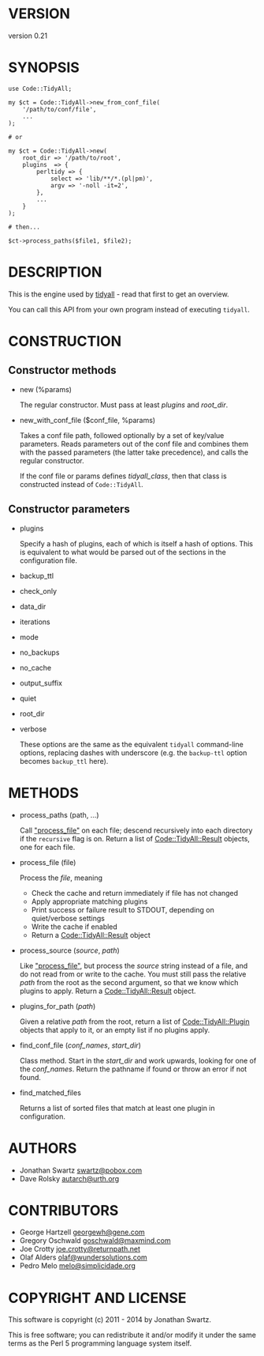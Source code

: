 # VERSION

version 0.21

# SYNOPSIS

    use Code::TidyAll;

    my $ct = Code::TidyAll->new_from_conf_file(
        '/path/to/conf/file',
        ...
    );

    # or

    my $ct = Code::TidyAll->new(
        root_dir => '/path/to/root',
        plugins  => {
            perltidy => {
                select => 'lib/**/*.(pl|pm)',
                argv => '-noll -it=2',
            },
            ...
        }
    );

    # then...

    $ct->process_paths($file1, $file2);

# DESCRIPTION

This is the engine used by [tidyall](https://metacpan.org/pod/tidyall) - read that first to get an
overview.

You can call this API from your own program instead of executing `tidyall`.

# CONSTRUCTION

## Constructor methods

- new (%params)

    The regular constructor. Must pass at least _plugins_ and _root\_dir_.

- new\_with\_conf\_file ($conf\_file, %params)

    Takes a conf file path, followed optionally by a set of key/value parameters.
    Reads parameters out of the conf file and combines them with the passed
    parameters (the latter take precedence), and calls the regular constructor.

    If the conf file or params defines _tidyall\_class_, then that class is
    constructed instead of `Code::TidyAll`.

## Constructor parameters

- plugins

    Specify a hash of plugins, each of which is itself a hash of options. This is
    equivalent to what would be parsed out of the sections in the configuration
    file.

- backup\_ttl
- check\_only
- data\_dir
- iterations
- mode
- no\_backups
- no\_cache
- output\_suffix
- quiet
- root\_dir
- verbose

    These options are the same as the equivalent `tidyall` command-line options,
    replacing dashes with underscore (e.g. the `backup-ttl` option becomes
    `backup_ttl` here).

# METHODS

- process\_paths (path, ...)

    Call ["process\_file"](#process_file) on each file; descend recursively into each directory if
    the `recursive` flag is on. Return a list of
    [Code::TidyAll::Result](https://metacpan.org/pod/Code::TidyAll::Result) objects, one for each file.

- process\_file (file)

    Process the _file_, meaning

    - Check the cache and return immediately if file has not changed
    - Apply appropriate matching plugins
    - Print success or failure result to STDOUT, depending on quiet/verbose settings
    - Write the cache if enabled
    - Return a [Code::TidyAll::Result](https://metacpan.org/pod/Code::TidyAll::Result) object

- process\_source (_source_, _path_)

    Like ["process\_file"](#process_file), but process the _source_ string instead of a file, and
    do not read from or write to the cache. You must still pass the relative
    _path_ from the root as the second argument, so that we know which plugins to
    apply. Return a [Code::TidyAll::Result](https://metacpan.org/pod/Code::TidyAll::Result) object.

- plugins\_for\_path (_path_)

    Given a relative _path_ from the root, return a list of
    [Code::TidyAll::Plugin](https://metacpan.org/pod/Code::TidyAll::Plugin) objects that apply to it, or an
    empty list if no plugins apply.

- find\_conf\_file (_conf\_names_, _start\_dir_)

    Class method. Start in the _start\_dir_ and work upwards, looking for one of
    the _conf\_names_.  Return the pathname if found or throw an error if not
    found.

- find\_matched\_files

    Returns a list of sorted files that match at least one plugin in configuration.

# AUTHORS

- Jonathan Swartz <swartz@pobox.com>
- Dave Rolsky <autarch@urth.org>

# CONTRIBUTORS

- George Hartzell <georgewh@gene.com>
- Gregory Oschwald <goschwald@maxmind.com>
- Joe Crotty <joe.crotty@returnpath.net>
- Olaf Alders <olaf@wundersolutions.com>
- Pedro Melo <melo@simplicidade.org>

# COPYRIGHT AND LICENSE

This software is copyright (c) 2011 - 2014 by Jonathan Swartz.

This is free software; you can redistribute it and/or modify it under
the same terms as the Perl 5 programming language system itself.
